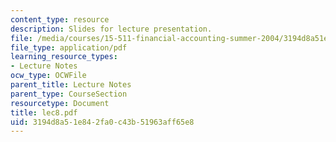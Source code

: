 ```yaml
---
content_type: resource
description: Slides for lecture presentation.
file: /media/courses/15-511-financial-accounting-summer-2004/3194d8a51e842fa0c43b51963aff65e8_lec8.pdf
file_type: application/pdf
learning_resource_types:
- Lecture Notes
ocw_type: OCWFile
parent_title: Lecture Notes
parent_type: CourseSection
resourcetype: Document
title: lec8.pdf
uid: 3194d8a5-1e84-2fa0-c43b-51963aff65e8
---
```

